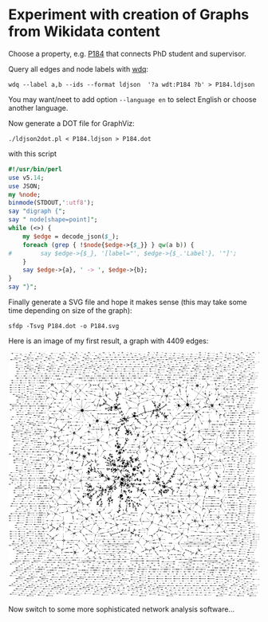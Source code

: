 # Experiment with creation of Graphs from Wikidata content

Choose a property, e.g. [P184](http://www.wikidata.org/entity/P184) that
connects PhD student and supervisor.

Query all edges and node labels with [wdq](https://metacpan.org/pod/distribution/App-wdq/script/wdq):

    wdq --label a,b --ids --format ldjson  '?a wdt:P184 ?b' > P184.ldjson

You may want/neet to add option `--language en` to select English or choose
another language.

Now generate a DOT file for GraphViz:

    ./ldjson2dot.pl < P184.ldjson > P184.dot

with this script

```perl
#!/usr/bin/perl
use v5.14;
use JSON;
my %node;
binmode(STDOUT,':utf8');
say "digraph {";
say " node[shape=point]";
while (<>) {
    my $edge = decode_json($_);
    foreach (grep { !$node{$edge->{$_}} } qw(a b)) {
#        say $edge->{$_}, '[label="', $edge->{$_.'Label'}, '"]';
    }
    say $edge->{a}, ' -> ', $edge->{b};
}
say "}";
```

Finally generate a SVG file and hope it makes sense (this may take some time depending on size of the graph):

    sfdp -Tsvg P184.dot -o P184.svg

Here is an image of my first result, a graph with 4409 edges:

![](P184-small.png)

Now switch to some more sophisticated network analysis software...

